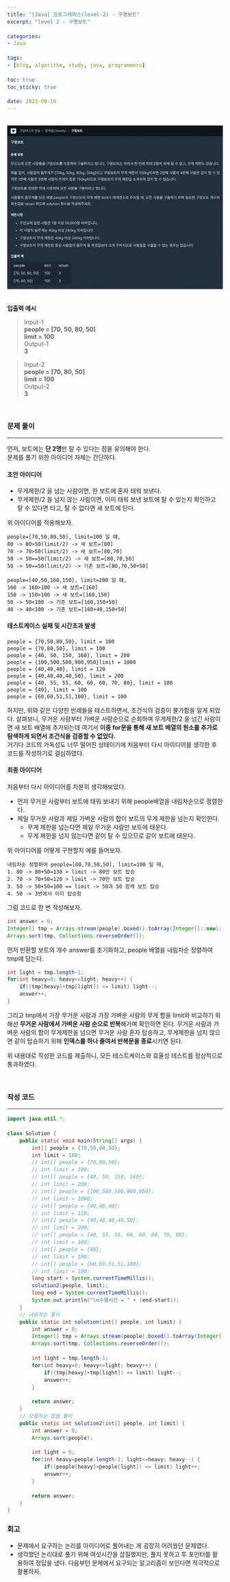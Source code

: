 ```yaml
--- 
title: "[Java] 프로그래머스(level-2) - 구명보트" 
excerpt: "level 2 - 구명보트" 

categories: 
- Java

tags: 
- [blog, algorithm, study, java, programmers]

toc: true
toc_sticky: true

date: 2022-09-16
--- 
```


<br>
<center><img src="/assets/images/programmers/20220916_01.png" width="700"></center>
<br>

**입출력 예시**
> Input-1 <br>
**people = [70, 50, 80, 50]** <br>
**limit = 100** <br>
> Output-1 <br>
**3**

> Input-2 <br>
**people = [70, 80, 50]** <br>
**limit = 100** <br>
> Output-2 <br>
**3**


<br>

### 문제 풀이
---
먼저, 보트에는 **단 2명**만 탈 수 있다는 점을 유의해야 한다. <br>
문제를 풀기 위한 아이디어 자체는 간단하다.

#### 초안 아이디어
- 무게제한/2 을 넘는 사람이면, 한 보트에 혼자 태워 보낸다.
- 무게제한/2 을 넘지 않는 사람이면, 이미 태워 보낸 보트에 탈 수 있는지 확인하고 탈 수 있다면 타고, 탈 수 없다면 새 보트에 탄다.

위 아이디어를 적용해보자.
```
people=[70,50,80,50], limit=100 일 떄,
80 -> 80>50(limit/2) -> 새 보트=[80]
70 -> 70>50(limit/2) -> 새 보트=[80,70]
50 -> 50==50(limit/2) -> 새 보트=[80,70,50]
50 -> 50==50(limit/2) -> 기존 보트=[80,70,50+50]

people=[40,50,160,150], limit=200 일 떄,
160 -> 160>100 -> 새 보트=[160]
150 -> 150>100 -> 새 보트=[160,150]
50 -> 50<100 -> 기존 보트=[160,150+50]
40 -> 40<100 -> 기존 보트=[160+40,150+50]
```
#### 테스트케이스 실패 및 시간초과 발생
```
people = {70,50,80,50}, limit = 100
people = {70,80,50}, limit = 100
people = {40, 50, 150, 160}, limit = 200
people = {100,500,500,900,950}limit = 1000
people = {40,40,40}, limit = 120
people = {40,40,40,40,50}, limit = 200
people = {40, 55, 55, 60, 60, 60, 70, 80}, limit = 100
people = {40}, limit = 100
people = {60,60,51,51,100}, limit = 100
```
하지만, 위와 같은 다양한 반례들을 테스트하면서, 조건식의 검증이 불가함을 알게 되었다. 살펴보니, 무거운 사람부터 가벼운 사람순으로 순회하며 무게제한/2 을 넘긴 사람이면 새 보트 배열에 추가되는데 여기서 **이중 for문을 통해 새 보트 배열의 원소를 추가로 탐색하게 되면서 조건식을 검증할 수 없었다.** <br>
거기다 코드의 가독성도 너무 떨어진 상태이기에 처음부터 다시 아이디어를 생각한 후 코드를 작성하기로 결심하였다.

#### 최종 아이디어
처음부터 다시 아이디어를 차분히 생각해보았다.
- 먼저 무거운 사람부터 보트에 태워 보내기 위해 people배열을 내림차순으로 정렬한다.
- 제일 무거운 사람과 제일 가벼운 사람의 합이 보트의 무게 제한을 넘는지 확인한다.
    - 무게 제한을 넘는다면 제일 무거운 사람만 보트에 태운다.
    - 무게 제한을 넘지 않는다면 같이 탈 수 있으므로 같이 보트에 태운다.

위 아이디어를 어떻게 구현할지 예를 들어보자.
```
내림차순 정렬하여 people=[80,70,50,50], limit=100 일 때,
1. 80 -> 80+50=130 > limit -> 80만 보트 탑승
2. 70 -> 70+50=120 > limit -> 70만 보트 탑승
3. 50 -> 50+50=100 == limit -> 50과 50 함께 보트 탑승
4. 50 -> 3번에서 이미 탑승함
```

그럼 코드로 한 번 작성해보자.
```java
int answer = 0;
Integer[] tmp = Arrays.stream(people).boxed().toArray(Integer[]::new); 
Arrays.sort(tmp, Collections.reverseOrder());
```
먼저 반환할 보트의 개수 answer를 초기화하고, people 배열을 내림차순 정렬하여 tmp에 담는다.

```java
int light = tmp.length-1;
for(int heavy=0; heavy<=light; heavy++) {
    if((tmp[heavy]+tmp[light]) <= limit) light--;
    answer++;
}
```
그리고 tmp에서 가장 무거운 사람과 가장 가벼운 사람의 무게 합을 limit와 비교하기 위해선 **무거운 사람에서 가벼운 사람 순으로 반복**해가며 확인하면 된다. 무거운 사람과 가벼운 사람의 합이 무게제한을 넘으면 무거운 사람 혼자 탑승하고, 무게제한을 넘지 않으면 같이 탑승하기 위해 **인덱스를 하나 줄여서 반복문을 종료**시키면 된다.


위 내용대로 작성한 코드를 제출하니, 모든 테스트케이스와 효율성 테스트를 정상적으로 통과하였다.

<br>

### 작성 코드
---
```java
import java.util.*;

class Solution {
    public static void main(String[] args) {
        int[] people = {70,50,80,50};
        int limit = 100;
        // int[] people = {70,80,50};
        // int limit = 100;
        // int[] people = {40, 50, 150, 160};
        // int limit = 200;
        // int[] people = {100,500,500,900,950};
        // int limit = 1000;
        // int[] people = {40,40,40};
        // int limit = 120;
        // int[] people = {40,40,40,40,50};
        // int limit = 200;
        // int[] people = {40, 55, 55, 60, 60, 60, 70, 80};
        // int limit = 100;
        // int[] people = {40};
        // int limit = 100;
        // int[] people = {60,60,51,51,100};
        // int limit = 100;
        long start = System.currentTimeMillis();
        solution2(people, limit);
        long end = System.currentTimeMillis();
        System.out.println("\n수행시간 = " + (end-start));
    }
    // 내림차순 풀이
    public static int solution(int[] people, int limit) {
        int answer = 0;
        Integer[] tmp = Arrays.stream(people).boxed().toArray(Integer[]::new); 
        Arrays.sort(tmp, Collections.reverseOrder());
        
        int light = tmp.length-1;
        for(int heavy=0; heavy<=light; heavy++) {
            if((tmp[heavy]+tmp[light]) <= limit) light--;
            answer++;
        }

        return answer;
    }
    // 오름차순 정렬 풀이
    public static int solution2(int[] people, int limit) {
        int answer = 0;
        Arrays.sort(people);
        
        int light = 0;
        for(int heavy=people.length-1; light<=heavy; heavy--) {
            if((people[heavy]+people[light]) <= limit) light++;
            answer++;
        }

        return answer;
    }
}
```

### 회고
- 문제에서 요구하는 논리를 아이디어로 풀어내는 게 굉장히 어려웠던 문제였다.
- 생각했던 논리대로 풀기 위해 여섯시간을 삽질했지만, 풀지 못하고 투 포인터를 활용하여 정답을 냈다. 다음부턴 문제에서 요구되는 알고리즘이 보인다면 적극적으로 활룡하자.